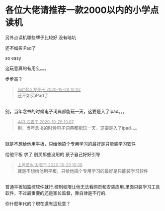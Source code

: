 # 各位大佬请推荐一款2000以内的小学点读机


另外点读机哪些牌子比较好 没有暗坑

还不如买iPad了

so easy

这玩意真的有用么。。。

步步高？

<div class="quote"><blockquote><font size="2"><a href="https://www.hostloc.com/forum.php?mod=redirect&amp;goto=findpost&amp;pid=9367844&amp;ptid=759692" target="_blank"><font color="#999999">aumfoo 发表于 2020-10-29 10:02</font></a></font><br />
还不如买iPad了</blockquote></div><br />
别，当年念书的时候电子词典都能玩一天，这要是入了ipad。。。

<div class="quote"><blockquote><font size="2"><a href="https://www.hostloc.com/forum.php?mod=redirect&amp;goto=findpost&amp;pid=9367865&amp;ptid=759692" target="_blank"><font color="#999999">443 发表于 2020-10-29 10:07</font></a></font><br />
别，当年念书的时候电子词典都能玩一天，这要是入了ipad。。。</blockquote></div><br />
就是不想给他用平板，只给他搞个专用学习的最好是只能装学习软件

给他平板 求了 别买那些没用的 孩子自己好好引导

<div class="quote"><blockquote><font size="2"><a href="https://www.hostloc.com/forum.php?mod=redirect&amp;goto=findpost&amp;pid=9367869&amp;ptid=759692" target="_blank"><font color="#999999">上善若水 发表于 2020-10-29 10:08</font></a></font><br />
就是不想给他用平板，只给他搞个专用学习的最好是只能装学习软件</blockquote></div><br />
普通平板加监控软件就行.控制权限让他无法看网页和安装应用.里面只装学习工具软件，不过最重要的还是家长监督，靠自律是不行的.

你什麼年代的？現在還有這玩意？
